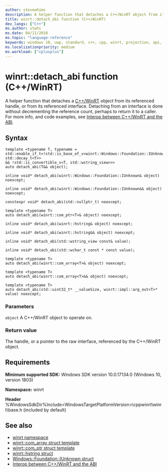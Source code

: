 ```yaml
---
author: stevewhims
description: A helper function that detaches a C++/WinRT object from its referenced handle, or from its referenced interface.
title: winrt::detach_abi function (C++/WinRT)
dev_langs: ["C++"]
ms.author: stwhi
ms.date: 04/11/2018
ms.topic: "language-reference"
keywords: windows 10, uwp, standard, c++, cpp, winrt, projection, api, reference, detach_abi
ms.localizationpriority: medium
ms.workload: ["cplusplus"]
---
```


# winrt::detach_abi function (C++/WinRT)
A helper function that detaches a [C++/WinRT](/windows/uwp/cpp-and-winrt-apis/intro-to-using-cpp-with-winrt) object from its referenced handle, or from its referenced interface. Detaching from an interface is done without decrementing the reference count, perhaps to return it to a caller. For more info, and code examples, see [Interop between C++/WinRT and the ABI](/windows/uwp/cpp-and-winrt-apis/interop-winrt-abi).

## Syntax
```cppwinrt
template <typename T, typename =
std::enable_if_t<!std::is_base_of_v<winrt::Windows::Foundation::IUnknown, std::decay_t<T>>
&& !std::is_convertible_v<T, std::wstring_view>>>
auto detach_abi(T&& object);

inline void* detach_abi(winrt::Windows::Foundation::IUnknown& object) noexcept;

inline void* detach_abi(winrt::Windows::Foundation::IUnknown&& object) noexcept;

constexpr void* detach_abi(std::nullptr_t) noexcept;

template <typename T>
auto detach_abi(winrt::com_ptr<T>& object) noexcept;

inline void* detach_abi(winrt::hstring& object) noexcept;

inline void* detach_abi(winrt::hstring&& object) noexcept;

inline void* detach_abi(std::wstring_view const& value);

inline void* detach_abi(std::wchar_t const * const value);

template <typename T>
auto detach_abi(winrt::com_array<T>& object) noexcept;

template <typename T>
auto detach_abi(winrt::com_array<T>&& object) noexcept;

template <typename T>
auto detach_abi(std::uint32_t* __valueSize, winrt::impl::arg_out<T>* value) noexcept;
```

### Parameters
`object`
A C++/WinRT object to operate on.

### Return value
The handle, or a pointer to the raw interface, referenced by the C++/WinRT object.

## Requirements
**Minimum supported SDK:** Windows SDK version 10.0.17134.0 (Windows 10, version 1803)

**Namespace:** winrt

**Header** %WindowsSdkDir%Include\<WindowsTargetPlatformVersion>\cppwinrt\winrt\base.h (included by default)

## See also 
* [winrt namespace](winrt.md)
* [winrt::com_array struct template](com-array.md)
* [winrt::com_ptr struct template](com-ptr.md)
* [winrt::hstring struct](hstring.md)
* [Windows::Foundation::IUnknown struct](windows-foundation-iunknown.md)
* [Interop between C++/WinRT and the ABI](/windows/uwp/cpp-and-winrt-apis/interop-winrt-abi)

